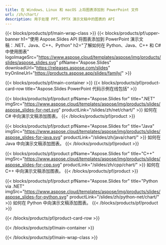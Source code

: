 ```yaml
---
title: 在 Windows、Linux 和 macOS 上将图表添加到 PowerPoint 文件
url: /zh/chart/
description: 用于处理 PPT、PPTX 演示文稿中的图表的 API
---
```


{{< blocks/products/pf/main-wrap-class >}}
{{< blocks/products/pf/upper-banner h1="使用 Aspose.Slides API 将图表添加到 PowerPoint 演示文稿：.NET、Java、C++、Python" h2="了解如何在 Python、Java、C++ 和 C# 中使用图表" logoImageSrc="https://www.aspose.cloud/templates/aspose/img/products/slides/aspose_slides.svg" pfName="Aspose.Slides" downloadUrl="https://releases.aspose.com/slides" tryOnlineUrl="https://products.aspose.app/slides/family/" >}}

{{< blocks/products/pf/main-container >}}
{{< blocks/products/pf/product-card-row title="Aspose.Slides PowerPoint 代码示例在线包括" >}}

{{< blocks/products/pf/product pfName="Aspose.Slides for" title=".NET" imgSrc="https://www.aspose.cloud/templates/aspose/img/products/slides/aspose_slides-for-net.svg" productLink="/slides/zh/net/chart/" >}}
如何在 C# 中向演示文稿添加图表。
{{< /blocks/products/pf/product >}}

{{< blocks/products/pf/product pfName="Aspose.Slides for" title="Java" imgSrc="https://www.aspose.cloud/templates/aspose/img/products/slides/aspose_slides-for-java.svg" productLink="/slides/zh/java/chart/" >}}
如何在 Java 中向演示文稿添加图表。
{{< /blocks/products/pf/product >}}

{{< blocks/products/pf/product pfName="Aspose.Slides for" title="C++" imgSrc="https://www.aspose.cloud/templates/aspose/img/products/slides/aspose_slides-for-cpp.svg" productLink="/slides/zh/cpp/chart/" >}}
如何在 C++ 中向演示文稿添加图表。
{{< /blocks/products/pf/product >}}

{{< blocks/products/pf/product pfName="Aspose.Slides for" title="Python via .NET" imgSrc="https://www.aspose.cloud/templates/aspose/img/products/slides/aspose_slides-for-python.svg" productLink="/slides/zh/python-net/chart/" >}}
如何在 Python 中向演示文稿添加图表。
{{< /blocks/products/pf/product >}}

{{< /blocks/products/pf/product-card-row >}}

{{< /blocks/products/pf/main-container >}}

{{< /blocks/products/pf/main-wrap-class >}}
